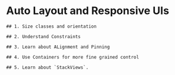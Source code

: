 #  Auto Layout and Responsive UIs

    ## 1. Size classes and orientation 

    ## 2. Understand Constraints

    ## 3. Learn about ALignment and Pinning

    ## 4. Use Containers for more fine grained control

    ## 5. Learn about `StackViews`.

